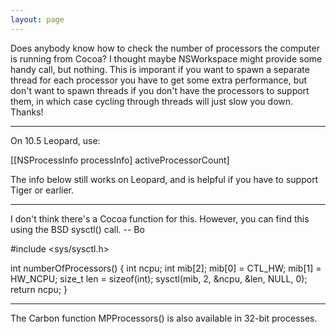 ```yaml
---
layout: page
---
```


Does anybody know how to check the number of processors the computer is running from Cocoa?  I thought maybe NSWorkspace might provide some handy call, but nothing.  This is imporant if you want to spawn a separate thread for each processor you have to get some extra performance, but don't want to spawn threads if you don't have the processors to support them, in which case cycling through threads will just slow you down.  Thanks!

----

On 10.5 Leopard, use:
    
[[NSProcessInfo processInfo] activeProcessorCount]


The info below still works on Leopard, and is helpful if you have to support Tiger or earlier.

----

I don't think there's a Cocoa function for this.  However, you can find this using the BSD sysctl() call.  -- Bo
    
#include <sys/sysctl.h>

int numberOfProcessors()
{
	int ncpu;
	int mib[2];
	mib[0] = CTL_HW;
	mib[1] = HW_NCPU;
	size_t len = sizeof(int);
	sysctl(mib, 2, &ncpu, &len, NULL, 0);
	return ncpu;
}


----

The Carbon function MPProcessors() is also available in 32-bit processes.
